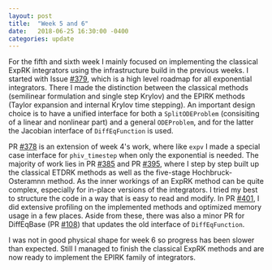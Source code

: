 ```yaml
---
layout: post
title:  "Week 5 and 6"
date:   2018-06-25 16:30:00 -0400
categories: update
---
```

For the fifth and sixth week I mainly focused on implementing the classical ExpRK integrators using the infrastructure build in the previous weeks. I started with Issue [#379](https://github.com/JuliaDiffEq/OrdinaryDiffEq.jl/issues/379), which is a high level roadmap for all exponential integrators. There I made the distinction between the classical methods (semilinear formulation and single step Krylov) and the EPIRK methods (Taylor expansion and internal Krylov time stepping). An important design choice is to have a unified interface for both a `SplitODEProblem` (consisiting of a linear and nonlinear part) and a general `ODEProblem`, and for the latter the Jacobian interface of `DiffEqFunction` is used.

PR [#378](https://github.com/JuliaDiffEq/OrdinaryDiffEq.jl/pull/378) is an extension of week 4's work, where like `expv` I made a special case interface for `phiv_timestep` when only the exponential is needed. The majority of work lies in PR [#385](https://github.com/JuliaDiffEq/OrdinaryDiffEq.jl/pull/385) and PR [#395](https://github.com/JuliaDiffEq/OrdinaryDiffEq.jl/pull/395), where I step by step built up the classical ETDRK methods as well as the five-stage Hochbruck-Osteramnn method. As the inner workings of an ExpRK method can be quite complex, especially for in-place versions of the integrators. I tried my best to structure the code in a way that is easy to read and modify. In PR [#401](https://github.com/JuliaDiffEq/OrdinaryDiffEq.jl/pull/401), I did extensive profiling on the implemented methods and optimized memory usage in a few places. Aside from these, there was also a minor PR for DiffEqBase (PR [#108](https://github.com/JuliaDiffEq/DiffEqBase.jl/pull/108)) that updates the old interface of `DiffEqFunction`.

I was not in good physical shape for week 6 so progress has been slower than expected. Still I managed to finish the classical ExpRK methods and are now ready to implement the EPIRK family of integrators.
